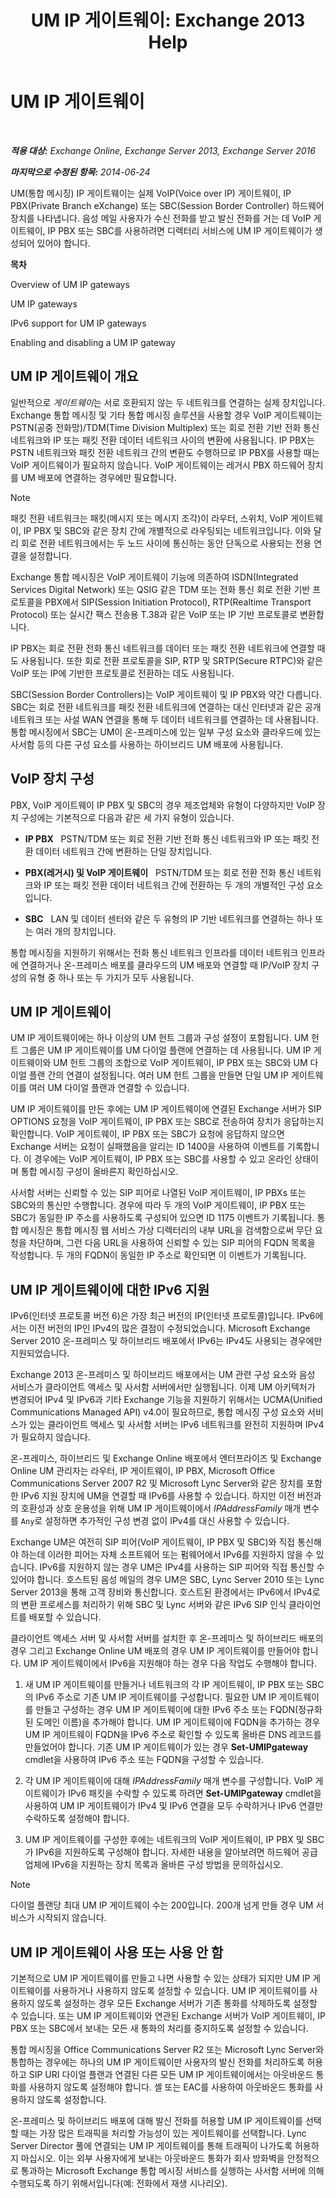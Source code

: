 ﻿---
title: 'UM IP 게이트웨이: Exchange 2013 Help'
TOCTitle: UM IP 게이트웨이
ms:assetid: 991d77e0-3995-44ab-bedf-52ff7a0301ab
ms:mtpsurl: https://technet.microsoft.com/ko-kr/library/Bb123890(v=EXCHG.150)
ms:contentKeyID: 50483730
ms.date: 05/22/2018
mtps_version: v=EXCHG.150
ms.translationtype: MT
---

# UM IP 게이트웨이

 

_**적용 대상:** Exchange Online, Exchange Server 2013, Exchange Server 2016_

_**마지막으로 수정된 항목:** 2014-06-24_

UM(통합 메시징) IP 게이트웨이는 실제 VoIP(Voice over IP) 게이트웨이, IP PBX(Private Branch eXchange) 또는 SBC(Session Border Controller) 하드웨어 장치를 나타냅니다. 음성 메일 사용자가 수신 전화를 받고 발신 전화를 거는 데 VoIP 게이트웨이, IP PBX 또는 SBC를 사용하려면 디렉터리 서비스에 UM IP 게이트웨이가 생성되어 있어야 합니다.

**목차**

Overview of UM IP gateways

UM IP gateways

IPv6 support for UM IP gateways

Enabling and disabling a UM IP gateway

## UM IP 게이트웨이 개요

일반적으로 *게이트웨이*는 서로 호환되지 않는 두 네트워크를 연결하는 실제 장치입니다. Exchange 통합 메시징 및 기타 통합 메시징 솔루션을 사용할 경우 VoIP 게이트웨이는 PSTN(공중 전화망)/TDM(Time Division Multiplex) 또는 회로 전환 기반 전화 통신 네트워크와 IP 또는 패킷 전환 데이터 네트워크 사이의 변환에 사용됩니다. IP PBX는 PSTN 네트워크와 패킷 전환 네트워크 간의 변환도 수행하므로 IP PBX를 사용할 때는 VoIP 게이트웨이가 필요하지 않습니다. VoIP 게이트웨이는 레거시 PBX 하드웨어 장치를 UM 배포에 연결하는 경우에만 필요합니다.


> [!NOTE]
> 패킷 전환 네트워크는 패킷(메시지 또는 메시지 조각)이 라우터, 스위치, VoIP 게이트웨이, IP PBX 및 SBC와 같은 장치 간에 개별적으로 라우팅되는 네트워크입니다. 이와 달리 회로 전환 네트워크에서는 두 노드 사이에 통신하는 동안 단독으로 사용되는 전용 연결을 설정합니다.



Exchange 통합 메시징은 VoIP 게이트웨이 기능에 의존하여 ISDN(Integrated Services Digital Network) 또는 QSIG 같은 TDM 또는 전화 통신 회로 전환 기반 프로토콜을 PBX에서 SIP(Session Initiation Protocol), RTP(Realtime Transport Protocol) 또는 실시간 팩스 전송용 T.38과 같은 VoIP 또는 IP 기반 프로토콜로 변환합니다.

IP PBX는 회로 전환 전화 통신 네트워크를 데이터 또는 패킷 전환 네트워크에 연결할 때도 사용됩니다. 또한 회로 전환 프로토콜을 SIP, RTP 및 SRTP(Secure RTPC)와 같은 VoIP 또는 IP에 기반한 프로토콜로 전환하는 데도 사용됩니다.

SBC(Session Border Controllers)는 VoIP 게이트웨이 및 IP PBX와 약간 다릅니다. SBC는 회로 전환 네트워크를 패킷 전환 네트워크에 연결하는 대신 인터넷과 같은 공개 네트워크 또는 사설 WAN 연결을 통해 두 데이터 네트워크를 연결하는 데 사용됩니다. 통합 메시징에서 SBC는 UM이 온-프레미스에 있는 일부 구성 요소와 클라우드에 있는 사서함 등의 다른 구성 요소를 사용하는 하이브리드 UM 배포에 사용됩니다.

## VoIP 장치 구성

PBX, VoIP 게이트웨이 IP PBX 및 SBC의 경우 제조업체와 유형이 다양하지만 VoIP 장치 구성에는 기본적으로 다음과 같은 세 가지 유형이 있습니다.

  - **IP PBX**   PSTN/TDM 또는 회로 전환 기반 전화 통신 네트워크와 IP 또는 패킷 전환 데이터 네트워크 간에 변환하는 단일 장치입니다.

  - **PBX(레거시) 및 VoIP 게이트웨이**   PSTN/TDM 또는 회로 전환 전화 통신 네트워크와 IP 또는 패킷 전환 데이터 네트워크 간에 전환하는 두 개의 개별적인 구성 요소입니다.

  - **SBC**   LAN 및 데이터 센터와 같은 두 유형의 IP 기반 네트워크를 연결하는 하나 또는 여러 개의 장치입니다.

통합 메시징을 지원하기 위해서는 전화 통신 네트워크 인프라를 데이터 네트워크 인프라에 연결하거나 온-프레미스 배포를 클라우드의 UM 배포와 연결할 때 IP/VoIP 장치 구성의 유형 중 하나 또는 두 가지가 모두 사용됩니다.

## UM IP 게이트웨이

UM IP 게이트웨이에는 하나 이상의 UM 헌트 그룹과 구성 설정이 포함됩니다. UM 헌트 그룹은 UM IP 게이트웨이를 UM 다이얼 플랜에 연결하는 데 사용됩니다. UM IP 게이트웨이와 UM 헌트 그룹의 조합으로 VoIP 게이트웨이, IP PBX 또는 SBC와 UM 다이얼 플랜 간의 연결이 설정됩니다. 여러 UM 헌트 그룹을 만들면 단일 UM IP 게이트웨이를 여러 UM 다이얼 플랜과 연결할 수 있습니다.

UM IP 게이트웨이를 만든 후에는 UM IP 게이트웨이에 연결된 Exchange 서버가 SIP OPTIONS 요청을 VoIP 게이트웨이, IP PBX 또는 SBC로 전송하여 장치가 응답하는지 확인합니다. VoIP 게이트웨이, IP PBX 또는 SBC가 요청에 응답하지 않으면 Exchange 서버는 요청이 실패했음을 알리는 ID 1400을 사용하여 이벤트를 기록합니다. 이 경우에는 VoIP 게이트웨이, IP PBX 또는 SBC를 사용할 수 있고 온라인 상태이며 통합 메시징 구성이 올바른지 확인하십시오.

사서함 서버는 신뢰할 수 있는 SIP 피어로 나열된 VoIP 게이트웨이, IP PBXs 또는 SBC와의 통신만 수행합니다. 경우에 따라 두 개의 VoIP 게이트웨이, IP PBX 또는 SBC가 동일한 IP 주소를 사용하도록 구성되어 있으면 ID 1175 이벤트가 기록됩니다. 통합 메시징은 통합 메시징 웹 서비스 가상 디렉터리의 내부 URL을 검색함으로써 무단 요청을 차단하며, 그런 다음 URL을 사용하여 신뢰할 수 있는 SIP 피어의 FQDN 목록을 작성합니다. 두 개의 FQDN이 동일한 IP 주소로 확인되면 이 이벤트가 기록됩니다.

## UM IP 게이트웨이에 대한 IPv6 지원

IPv6(인터넷 프로토콜 버전 6)은 가장 최근 버전의 IP(인터넷 프로토콜)입니다. IPv6에서는 이전 버전의 IP인 IPv4의 많은 결점이 수정되었습니다. Microsoft Exchange Server 2010 온-프레미스 및 하이브리드 배포에서 IPv6는 IPv4도 사용되는 경우에만 지원되었습니다.

Exchange 2013 온-프레미스 및 하이브리드 배포에서는 UM 관련 구성 요소와 음성 서비스가 클라이언트 액세스 및 사서함 서버에서만 실행됩니다. 이제 UM 아키텍처가 변경되어 IPv4 및 IPv6과 기타 Exchange 기능을 지원하기 위해서는 UCMA(Unified Communications Managed API) v4.0이 필요하므로, 통합 메시징 구성 요소와 서비스가 있는 클라이언트 액세스 및 사서함 서버는 IPv6 네트워크를 완전히 지원하며 IPv4가 필요하지 않습니다.

온-프레미스, 하이브리드 및 Exchange Online 배포에서 엔터프라이즈 및 Exchange Online UM 관리자는 라우터, IP 게이트웨이, IP PBX, Microsoft Office Communications Server 2007 R2 및 Microsoft Lync Server와 같은 장치를 포함한 IPv6 지원 장치에 UM을 연결할 때 IPv6를 사용할 수 있습니다. 하지만 이전 버전과의 호환성과 상호 운용성을 위해 UM IP 게이트웨이에서 *IPAddressFamily* 매개 변수를 `Any`로 설정하면 추가적인 구성 변경 없이 IPv4를 대신 사용할 수 있습니다.

Exchange UM은 여전히 SIP 피어(VoIP 게이트웨이, IP PBX 및 SBC)와 직접 통신해야 하는데 이러한 피어는 자체 소프트웨어 또는 펌웨어에서 IPv6를 지원하지 않을 수 있습니다. IPv6를 지원하지 않는 경우 UM은 IPv4를 사용하는 SIP 피어와 직접 통신할 수 있어야 합니다. 호스트된 음성 메일의 경우 UM은 SBC, Lync Server 2010 또는 Lync Server 2013을 통해 고객 장비와 통신합니다. 호스트된 환경에서는 IPv6에서 IPv4로의 변환 프로세스를 처리하기 위해 SBC 및 Lync 서버와 같은 IPv6 SIP 인식 클라이언트를 배포할 수 있습니다.

클라이언트 액세스 서버 및 사서함 서버를 설치한 후 온-프레미스 및 하이브리드 배포의 경우 그리고 Exchange Online UM 배포의 경우 UM IP 게이트웨이를 만들어야 합니다. UM IP 게이트웨이에서 IPv6을 지원해야 하는 경우 다음 작업도 수행해야 합니다.

1.  새 UM IP 게이트웨이를 만들거나 네트워크의 각 IP 게이트웨이, IP PBX 또는 SBC의 IPv6 주소로 기존 UM IP 게이트웨이를 구성합니다. 필요한 UM IP 게이트웨이를 만들고 구성하는 경우 UM IP 게이트웨이에 대한 IPv6 주소 또는 FQDN(정규화된 도메인 이름)을 추가해야 합니다. UM IP 게이트웨이에 FQDN을 추가하는 경우 UM IP 게이트웨이 FQDN을 IPv6 주소로 확인할 수 있도록 올바른 DNS 레코드를 만들었어야 합니다. 기존 UM IP 게이트웨이가 있는 경우 **Set-UMIPgateway** cmdlet을 사용하여 IPv6 주소 또는 FQDN을 구성할 수 있습니다.

2.  각 UM IP 게이트웨이에 대해 *IPAddressFamily* 매개 변수를 구성합니다. VoIP 게이트웨이가 IPv6 패킷을 수락할 수 있도록 하려면 **Set-UMIPgateway** cmdlet을 사용하여 UM IP 게이트웨이가 IPv4 및 IPv6 연결을 모두 수락하거나 IPv6 연결만 수락하도록 설정해야 합니다.

3.  UM IP 게이트웨이를 구성한 후에는 네트워크의 VoIP 게이트웨이, IP PBX 및 SBC가 IPv6을 지원하도록 구성해야 합니다. 자세한 내용을 알아보려면 하드웨어 공급업체에 IPv6을 지원하는 장치 목록과 올바른 구성 방법을 문의하십시오.


> [!NOTE]
> 다이얼 플랜당 최대 UM IP 게이트웨이 수는 200입니다. 200개 넘게 만들 경우 UM 서비스가 시작되지 않습니다.



## UM IP 게이트웨이 사용 또는 사용 안 함

기본적으로 UM IP 게이트웨이를 만들고 나면 사용할 수 있는 상태가 되지만 UM IP 게이트웨이를 사용하거나 사용하지 않도록 설정할 수 있습니다. UM IP 게이트웨이를 사용하지 않도록 설정하는 경우 모든 Exchange 서버가 기존 통화를 삭제하도록 설정할 수 있습니다. 또는 UM IP 게이트웨이와 연관된 Exchange 서버가 VoIP 게이트웨이, IP PBX 또는 SBC에서 보내는 모든 새 통화의 처리를 중지하도록 설정할 수 있습니다.

통합 메시징을 Office Communications Server R2 또는 Microsoft Lync Server와 통합하는 경우에는 하나의 UM IP 게이트웨이만 사용자의 발신 전화를 처리하도록 허용하고 SIP URI 다이얼 플랜과 연결된 다른 모든 UM IP 게이트웨이에서는 아웃바운드 통화를 사용하지 않도록 설정해야 합니다. 셸 또는 EAC를 사용하여 아웃바운드 통화를 사용하지 않도록 설정합니다.

온-프레미스 및 하이브리드 배포에 대해 발신 전화를 허용할 UM IP 게이트웨이를 선택할 때는 가장 많은 트래픽을 처리할 가능성이 있는 게이트웨이를 선택합니다. Lync Server Director 풀에 연결되는 UM IP 게이트웨이를 통해 트래픽이 나가도록 허용하지 마십시오. 이는 외부 사용자에게 보내는 아웃바운드 통화가 회사 방화벽을 안정적으로 통과하는 Microsoft Exchange 통합 메시징 서비스를 실행하는 사서함 서버에 의해 수행되도록 하기 위해서입니다(예: 전화에서 재생 시나리오).

